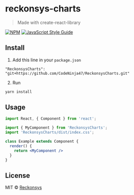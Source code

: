 # reckonsys-charts

> Made with create-react-library

[![NPM](https://img.shields.io/npm/v/reckonsys-charts.svg)](https://www.npmjs.com/package/reckonsys-charts) [![JavaScript Style Guide](https://img.shields.io/badge/code_style-standard-brightgreen.svg)](https://standardjs.com)

## Install

1. Add this line in your `package.json`

```
"ReckonsysCharts": "git+https://github.com/CodeNinja47/ReckonsysCharts.git"
```

2. Run

```bash
yarn install
```

## Usage

```jsx
import React, { Component } from 'react';

import { MyComponent } from 'ReckonsysCharts';
import 'ReckonsysCharts/dist/index.css';

class Example extends Component {
  render() {
    return <MyComponent />
  }
}
```

## License

MIT © [Reckonsys](https://github.com/Reckonsys)
